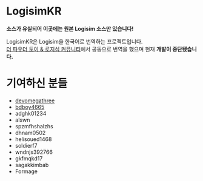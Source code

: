 # LogisimKR

**소스가 유실되어 이곳에는 원본 Logisim 소스만 있습니다!**

LogisimKR은 Logisim을 한국어로 번역하는 프로젝트입니다.  
[더 파우더 토이 & 로지심 커뮤니티](https://cafe.naver.com/powdertoy)에서 공동으로 번역을 했으며 현재 **개발이 중단됐습니다.**

# 기여하신 분들
- [devomegathree](https://github.com/omegathree)
- [bdboy4665](https://github.com/sangwon090)
- adghk01234
- alswn
- spzmfhshalzhs
- dhnam0502
- helisoued1468
- soldierf7
- wndnjs392766
- gkfmqkd17
- sagakkimbab
- Formage
